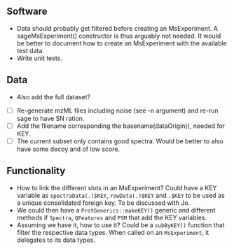 ## Software

- Data should probably get filtered before creating an MsExperiment. A
  sageMsExperiment() constructor is thus arguably not needed. It would
  be better to document how to create an MsExperiment with the
  available test data.
- Write unit tests.

## Data

- Also add the full dataset?
- [ ] Re-generate mzML files including noise (see -n argument) and
      re-run sage to have SN ration.
- [ ] Add the filename corresponding the basename(dataOrigin)), needed
      for KEY.
- [ ] The current subset only contains good spectra. Would be better
      to also have some decoy and of low score.

## Functionality

- How to link the different slots in an MsExperiment? Could have a KEY
  variable as `spectraData(.)$KEY`, `rowData(.)$KEY` and `.$KEY` to be
  used as a unique consolidated foreign key. To be discussed with Jo.
- We could then have a `ProtGenerics::makeKEY()` generic and different
  methods if `Spectra`, `QFeatures` and `PSM` that add the KEY
  variables.
- Assuming we have it, how to use it? Could be a `subByKEY()` function
  that filter the respective data types. When called on an
  `MsExperiment`, it delegates to its data types.
